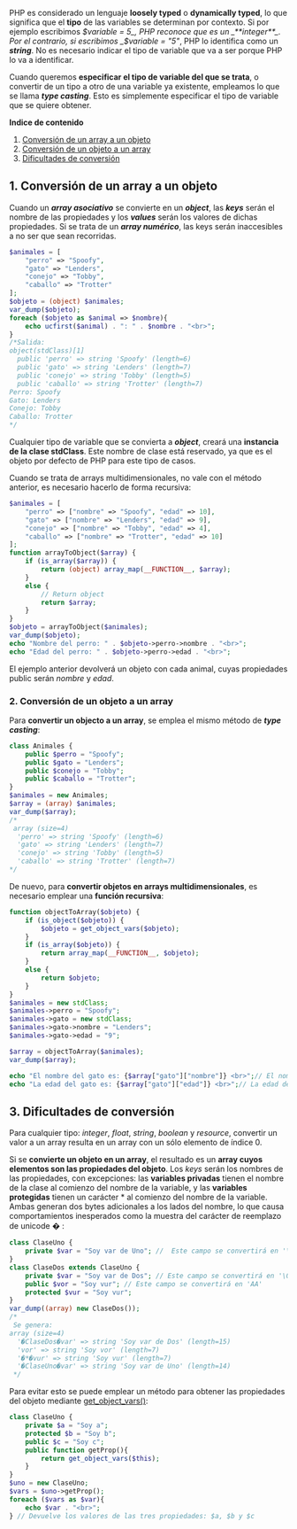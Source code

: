 PHP es considerado un lenguaje **loosely typed** o **dynamically typed**, lo que significa que el **tipo** de las variables se determinan por contexto. Si por ejemplo escribimos _$variable = 5_, PHP reconoce que es un _**integer**_. Por el contrario, si escribimos _$variable = "5"_, PHP lo identifica como un _**string**_. No es necesario indicar el tipo de variable que va a ser porque PHP lo va a identificar.

Cuando queremos **especificar el tipo de variable del que se trata**, o convertir de un tipo a otro de una variable ya existente, empleamos lo que se llama _**type casting**_. Esto es simplemente especificar el tipo de variable que se quiere obtener.

**Indice de contenido**

1.  [Conversión de un array a un objeto](#id1)
2.  [Conversión de un objeto a un array](#id2)
3.  [Dificultades de conversión](#id3)

## 1. Conversión de un array a un objeto <a name="id1"></a>

Cuando un _**array asociativo**_ se convierte en un _**object**_, las _**keys**_ serán el nombre de las propiedades y los _**values**_ serán los valores de dichas propiedades. Si se trata de un _**array numérico**_, las keys serán inaccesibles a no ser que sean recorridas.

```php
$animales = [
    "perro" => "Spoofy",
    "gato" => "Lenders",
    "conejo" => "Tobby",
    "caballo" => "Trotter"
];
$objeto = (object) $animales;
var_dump($objeto);
foreach ($objeto as $animal => $nombre){
    echo ucfirst($animal) . ": " . $nombre . "<br>";
}
/*Salida:
object(stdClass)[1]
  public 'perro' => string 'Spoofy' (length=6)
  public 'gato' => string 'Lenders' (length=7)
  public 'conejo' => string 'Tobby' (length=5)
  public 'caballo' => string 'Trotter' (length=7)
Perro: Spoofy
Gato: Lenders
Conejo: Tobby
Caballo: Trotter
*/
```

Cualquier tipo de variable que se convierta a _**object**_, creará una **instancia de la clase stdClass**. Este nombre de clase está reservado, ya que es el objeto por defecto de PHP para este tipo de casos. 

Cuando se trata de arrays multidimensionales, no vale con el método anterior, es necesario hacerlo de forma recursiva:

```php
$animales = [
    "perro" => ["nombre" => "Spoofy", "edad" => 10],
    "gato" => ["nombre" => "Lenders", "edad" => 9],
    "conejo" => ["nombre" => "Tobby", "edad" => 4],
    "caballo" => ["nombre" => "Trotter", "edad" => 10]
];
function arrayToObject($array) {
    if (is_array($array)) {
        return (object) array_map(__FUNCTION__, $array);
    }
    else {
        // Return object
        return $array;
    }
}
$objeto = arrayToObject($animales);
var_dump($objeto);
echo "Nombre del perro: " . $objeto->perro->nombre . "<br>";
echo "Edad del perro: " . $objeto->perro->edad . "<br>";
```

El ejemplo anterior devolverá un objeto con cada animal, cuyas propiedades public serán _nombre_ y _edad_.

### 2. Conversión de un objeto a un array <a name="id2"></a>

Para **convertir un objecto a un array**, se emplea el mismo método de _**type casting**_:

```php
class Animales {
    public $perro = "Spoofy";
    public $gato = "Lenders";
    public $conejo = "Tobby";
    public $caballo = "Trotter";
}
$animales = new Animales;
$array = (array) $animales;
var_dump($array);
/*
 array (size=4)
  'perro' => string 'Spoofy' (length=6)
  'gato' => string 'Lenders' (length=7)
  'conejo' => string 'Tobby' (length=5)
  'caballo' => string 'Trotter' (length=7)
*/
```

De nuevo, para **convertir objetos en arrays multidimensionales**, es necesario emplear una **función recursiva**:

```php
function objectToArray($objeto) {
    if (is_object($objeto)) {
        $objeto = get_object_vars($objeto);
    }
    if (is_array($objeto)) {
        return array_map(__FUNCTION__, $objeto);
    }
    else {
        return $objeto;
    }
}
$animales = new stdClass;
$animales->perro = "Spoofy";
$animales->gato = new stdClass;
$animales->gato->nombre = "Lenders";
$animales->gato->edad = "9";

$array = objectToArray($animales);
var_dump($array);

echo "El nombre del gato es: {$array["gato"]["nombre"]} <br>";// El nombre del gato es: Lenders
echo "La edad del gato es: {$array["gato"]["edad"]} <br>";// La edad del gato es: 9
```

## 3. Dificultades de conversión <a name="id3"></a>

Para cualquier tipo: _integer_, _float_, _string_, _boolean_ y _resource_, convertir un valor a un array resulta en un array con un sólo elemento de índice 0.

Si se **convierte un objeto en un array**, el resultado es un **array cuyos elementos son las propiedades del objeto**. Los _keys_ serán los nombres de las propiedades, con excepciones: las **variables privadas** tienen el nombre de la clase al comienzo del nombre de la variable, y las **variables protegidas** tienen un carácter * al comienzo del nombre de la variable. Ambas generan dos bytes adicionales a los lados del nombre, lo que causa comportamientos inesperados como la muestra del carácter de reemplazo de unicode � :

```php
class ClaseUno {
    private $var = "Soy var de Uno"; //  Este campo se convertirá en '\0A\0A'
}
class ClaseDos extends ClaseUno {
    private $var = "Soy var de Dos"; // Este campo se convertirá en '\0B\0A'
    public $vor = "Soy vur"; // Este campo se convertirá en 'AA'
    protected $vur = "Soy vur";
}
var_dump((array) new ClaseDos());
/*
 Se genera:
array (size=4)
  '�ClaseDos�var' => string 'Soy var de Dos' (length=15)
  'vor' => string 'Soy vor' (length=7)
  '�*�vur' => string 'Soy vur' (length=7)
  '�ClaseUno�var' => string 'Soy var de Uno' (length=14)
 */
```

Para evitar esto se puede emplear un método para obtener las propiedades del objeto mediante [get_object_vars()](http://php.net/manual/es/function.get-object-vars.php):

```php
class ClaseUno {
    private $a = "Soy a";
    protected $b = "Soy b";
    public $c = "Soy c";
    public function getProp(){
        return get_object_vars($this);
    }
}
$uno = new ClaseUno;
$vars = $uno->getProp();
foreach ($vars as $var){
    echo $var . "<br>";
} // Devuelve los valores de las tres propiedades: $a, $b y $c
```